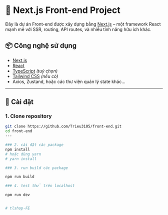 # 🚀 Next.js Front-end Project

Đây là dự án Front-end được xây dựng bằng [Next.js](https://nextjs.org/) – một framework React mạnh mẽ với SSR, routing, API routes, và nhiều tính năng hữu ích khác.

## 📦 Công nghệ sử dụng

- [Next.js](https://nextjs.org/)
- [React](https://reactjs.org/)
- [TypeScript](https://www.typescriptlang.org/) *(tuỳ chọn)*
- [Tailwind CSS](https://tailwindcss.com/) *(nếu có)*
- Axios, Zustand, hoặc các thư viện quản lý state khác...

---

## 🚧 Cài đặt

### 1. Clone repository

```bash
git clone https://github.com/Trieu3105/front-end.git
cd front-end
---

### 2. cài đặt các package
npm install
# hoặc dùng yarn
# yarn install

### 3. run build các package

npm run build

### 4. test thử trên localhost

npm run dev


#   t l s h o p - F E  
 